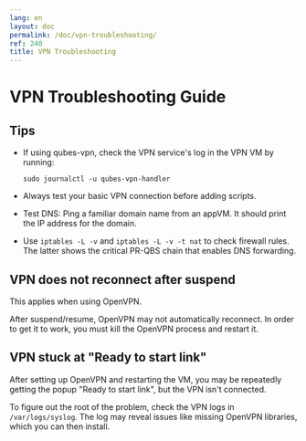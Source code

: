 ```yaml
---
lang: en
layout: doc
permalink: /doc/vpn-troubleshooting/
ref: 240
title: VPN Troubleshooting
---
```


# VPN Troubleshooting Guide #

## Tips 

* If using qubes-vpn, check the VPN service's log in the VPN VM by running:
    ~~~
    sudo journalctl -u qubes-vpn-handler
    ~~~
* Always test your basic VPN connection before adding scripts. 

* Test DNS: Ping a familiar domain name from an appVM. It should print the IP address for the domain.

* Use `iptables -L -v` and `iptables -L -v -t nat` to check firewall rules. The latter shows the critical PR-QBS chain that enables DNS forwarding.

## VPN does not reconnect after suspend 

This applies when using OpenVPN. 

After suspend/resume, OpenVPN may not automatically reconnect. In order to get it to work, you must kill the OpenVPN process and restart it. 

## VPN stuck at "Ready to start link" 

After setting up OpenVPN and restarting the VM, you may be repeatedly getting the popup "Ready to start link", but the VPN isn't connected. 

To figure out the root of the problem, check the VPN logs in `/var/logs/syslog`. The log may reveal issues like missing OpenVPN libraries, which you can then install.
